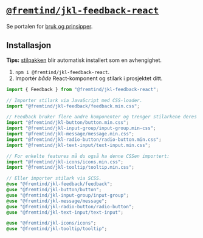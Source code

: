# [`@fremtind/jkl-feedback-react`](https://jokul.fremtind.no/komponenter/feedback)

Se portalen for [bruk og prinsipper](https://jokul.fremtind.no/komponenter/feedback).

## Installasjon

**Tips:** [stilpakken](../feedback/) blir automatisk installert som en avhengighet.

1. `npm i @fremtind/jkl-feedback-react`.
2. Importér _både_ React-komponent og stilark i prosjektet ditt.

```js
import { Feedback } from "@fremtind/jkl-feedback-react";

// Importer stilark via JavaScript med CSS-loader.
import "@fremtind/jkl-feedback/feedback.min.css";

// Feedback bruker flere andre komponenter og trenger stilarkene deres for å fungere.
import "@fremtind/jkl-button/button.min.css";
import "@fremtind/jkl-input-group/input-group.min-css";
import "@fremtind/jkl-message/message.min.css";
import "@fremtind/jkl-radio-button/radio-button.min.css";
import "@fremtind/jkl-text-input/text-input.min.css";

// For enkelte features må du også ha denne CSSen importert:
import "@fremtind/jkl-icons/icons.min.css";
import "@fremtind/jkl-tooltip/tooltip.min.css";
```

```scss
// Eller importer stilark via SCSS.
@use "@fremtind/jkl-feedback/feedback";
@use "@fremtind/jkl-button/button";
@use "@fremtind/jkl-input-group/input-group";
@use "@fremtind/jkl-message/message";
@use "@fremtind/jkl-radio-button/radio-button";
@use "@fremtind/jkl-text-input/text-input";

@use "@fremtind/jkl-icons/icons";
@use "@fremtind/jkl-tooltip/tooltip";
```
